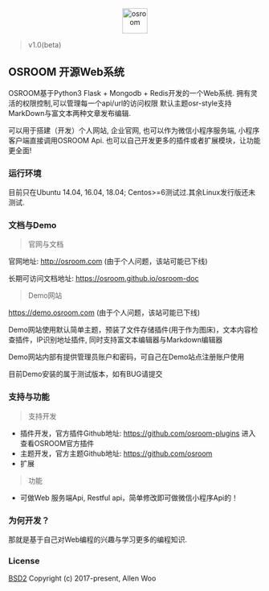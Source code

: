 
<div align=center><img width="auto" height="50" src="https://raw.githubusercontent.com/osroom/osroom/dev/apps/static/sys_imgs/osroom-logo.png" alt="osroom"/></div>

> v1.0(beta)

## OSROOM 开源Web系统
OSROOM基于Python3 Flask + Mongodb + Redis开发的一个Web系统.
拥有灵活的权限控制,可以管理每一个api/url的访问权限
默认主题osr-style支持MarkDown与富文本两种文章发布编辑.

可以用于搭建（开发）个人网站, 企业官网, 也可以作为微信小程序服务端, 小程序客户端直接调用OSROOM Api.
也可以自己开发更多的插件或者扩展模块，让功能更全面!

### 运行环境
目前只在Ubuntu 14.04, 16.04, 18.04; Centos>=6测试过.其余Linux发行版还未测试.

### 文档与Demo
> 官网与文档

官网地址: http://osroom.com (由于个人问题，该站可能已下线)

长期可访问文档地址: https://osroom.github.io/osroom-doc

> Demo网站

https://demo.osroom.com (由于个人问题，该站可能已下线)

Demo网站使用默认简单主题，预装了文件存储插件(用于作为图床)，文本内容检查插件，IP识别地址插件,
同时支持富文本编辑器与Markdown编辑器

Demo网站内部有提供管理员账户和密码，可自己在Demo站点注册账户使用

目前Demo安装的属于测试版本，如有BUG请提交

### 支持与功能
> 支持开发
- 插件开发，官方插件Github地址: https://github.com/osroom-plugins 进入查看OSROOM官方插件
- 主题开发，官方主题Github地址: https://github.com/osroom
- 扩展

> 功能
- 可做Web 服务端Api, Restful api，简单修改即可做微信小程序Api的！

### 为何开发？
那就是基于自己对Web编程的兴趣与学习更多的编程知识.

### License
[BSD2](http://opensource.org/licenses/BSD-2-Clause)
Copyright (c) 2017-present, Allen Woo
